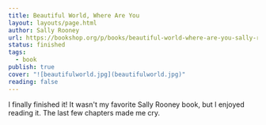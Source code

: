 ```yaml
---
title: Beautiful World, Where Are You
layout: layouts/page.html
author: Sally Rooney
url: https://bookshop.org/p/books/beautiful-world-where-are-you-sally-rooney/18811941?ean=9781250859044
status: finished
tags:
  - book
publish: true
cover: "![beautifulworld.jpg](beautifulworld.jpg)"
reading: false
---
```

I finally finished it! It wasn't my favorite Sally Rooney book, but I enjoyed reading it. The last few chapters made me cry.